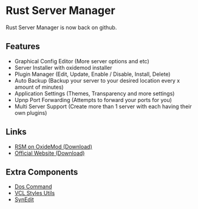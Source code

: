 # Rust Server Manager
Rust Server Manager is now back on github.

<h2>Features</h2>
<ul>
  <li>Graphical Config Editor (More server options and etc)</li>
  <li>Server Installer with oxidemod installer</li>
  <li>Plugin Manager (Edit, Update, Enable / Disable, Install, Delete)</li>
  <li>Auto Backup (Backup your server to your desired location every x amount of minutes)</li>
  <li>Application Settings (Themes, Transparency and more settings)</li>
  <li>Upnp Port Forwarding (Attempts to forward your ports for you)</li>
  <li>Multi Server Support (Create more than 1 server with each having their own plugins)</li>
</ul>

<h2>Links</h2>
<ul>
  <li><a href="http://oxidemod.org/resources/rust-server-manager.2494/">RSM on OxideMod (Download)</a></li>
  <li><a href="https://inforcer25.co.za/">Official Website (Download)</a></li>
</ul>

<h2>Extra Components</h2>
<ul>
  <li><a href="https://github.com/TurboPack-Tokyo/DOSCommand">Dos Command</a></li>
  <li><a href="https://github.com/RRUZ/vcl-styles-utils">VCL Styles Utils</a></li>
  <li><a href="https://github.com/TurboPack/SynEdit">SynEdit</a></li>
</ul>
